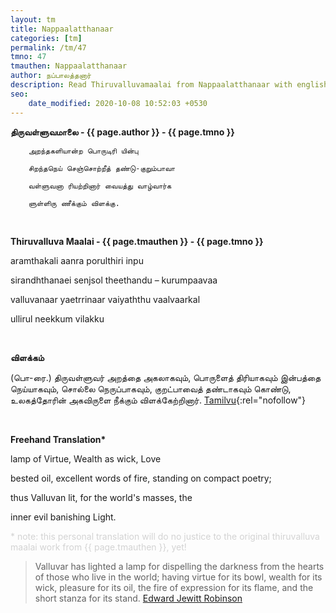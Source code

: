 ```yaml
---
layout: tm
title: Nappaalatthanaar
categories: [tm]
permalink: /tm/47
tmno: 47
tmauthen: Nappaalatthanaar
author: நப்பாலத்தனார்
description: Read Thiruvalluvamaalai from Nappaalatthanaar with english translation
seo:
    date_modified: 2020-10-08 10:52:03 +0530
---
```


**திருவள்ளுவமாலை - {{ page.author }} - {{ page.tmno }}**
	
        அறந்தகளியான்ற பொருடிரி யின்பு

        சிறந்தநெய் செஞ்சொற்றீத் தண்டு-குறும்பாவா

        வள்ளுவனா ரியற்றினார் வையத்து வாழ்வார்க

        ளுள்ளிரு ணீக்கும் விளக்கு.

<br>

**Thiruvalluva Maalai - {{ page.tmauthen }} - {{ page.tmno }}**

aramthakali aanra porulthiri inpu

sirandhthanaei senjsol theethandu – kurumpaavaa

valluvanaar yaetrrinaar vaiyaththu vaalvaarkal

ullirul neekkum vilakku

<br>

**விளக்கம்**

(பொ-ரை.) திருவள்ளுவர் அறத்தை அகலாகவும், பொருளைத் திரியாகவும் இன்பத்தை நெய்யாகவும், சொல்லை நெருப்பாகவும், குறட்பாவைத் தண்டாகவும் கொண்டு, உலகத்தோரின் அகவிருளை நீக்கும் விளக்கேற்றினார்.
[Tamilvu](http://www.tamilvu.org/library/l2100/html/l2100vur.htm){:rel="nofollow"}

<br>

**Freehand Translation\***

lamp of Virtue, Wealth as wick, Love 

bested oil, excellent words of fire, standing on compact poetry;

thus Valluvan lit, for the world's masses, the

inner evil banishing Light.

<p style="color: lightgrey;">* note: this personal translation will do no justice to the original thiruvalluva maalai work from {{ page.tmauthen }}, yet!</p>

> Valluvar has lighted a lamp for dispelling the darkness from the hearts of those who live in the world; having virtue for its bowl, wealth for its wick, pleasure for its oil, the fire of expression for its flame, and the short stanza for its stand.
<a href="https://archive.org/details/tamilwisdomtradi0000robi" target="_blank" rel="nofollow">Edward Jewitt Robinson</a>
